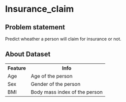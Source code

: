 # Insurance_claim


## Problem statement

Predict wheather a person will claim for insurance or not.

## About Dataset

<table>
  <tr>
  <th>Feature</th>
  <th>Info</th>
  </tr> <tr>
  <td>Age</td>
  <td>Age of the person</td>
  </tr>
   <tr>
  <td>Sex</td>
  <td>Gender of the person</td>
  </tr>
   <tr>
  <td>BMI</td>
  <td>Body mass index of the person</td>
  </tr>
</table>
